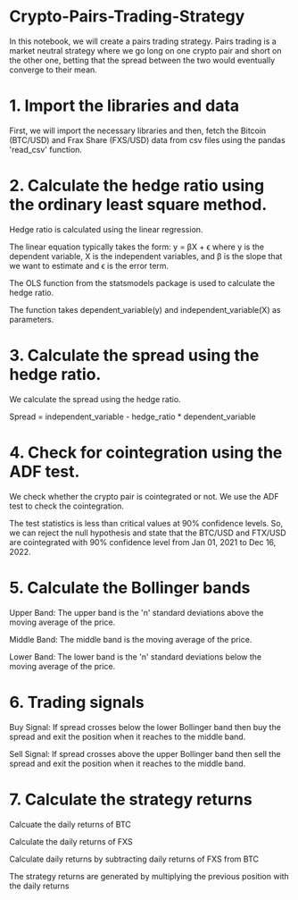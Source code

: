 # Crypto-Pairs-Trading-Strategy
In this notebook, we will create a pairs trading strategy. Pairs trading is a market neutral strategy where we go long on one crypto pair and short on the other one, betting that the spread between the two would eventually converge to their mean.

# 1. Import the libraries and data
First, we will import the necessary libraries and then, fetch the Bitcoin (BTC/USD) and Frax Share (FXS/USD) data from csv files using the pandas 'read_csv' function.

# 2. Calculate the hedge ratio using the ordinary least square method.
Hedge ratio is calculated using the linear regression.

The linear equation typically takes the form:
y = βX + ϵ
where y is the dependent variable, X is the independent variables, and β is the slope that we want to estimate and ϵ is the error term.

The OLS function from the statsmodels package is used to calculate the hedge ratio.

The function takes dependent_variable(y) and independent_variable(X) as parameters.

# 3. Calculate the spread using the hedge ratio.
We calculate the spread using the hedge ratio.

Spread = independent_variable - hedge_ratio * dependent_variable

# 4. Check for cointegration using the ADF test.
We check whether the crypto pair is cointegrated or not. We use the ADF test to check the cointegration.

The test statistics is less than critical values at 90% confidence levels. So, we can reject the null hypothesis and state that the BTC/USD and FTX/USD are cointegrated with 90% confidence level from Jan 01, 2021 to Dec 16, 2022.

# 5. Calculate the Bollinger bands
Upper Band: The upper band is the 'n' standard deviations above the moving average of the price.

Middle Band: The middle band is the moving average of the price.

Lower Band: The lower band is the 'n' standard deviations below the moving average of the price.

# 6. Trading signals
Buy Signal:
If spread crosses below the lower Bollinger band then buy the spread and exit the position when it reaches to the middle band.

Sell Signal:
If spread crosses above the upper Bollinger band then sell the spread and exit the position when it reaches to the middle band.

 # 7. Calculate the strategy returns
Calcuate the daily returns of BTC

Calculate the daily returns of FXS

Calculate daily returns by subtracting daily returns of FXS from BTC

The strategy returns are generated by multiplying the previous position with the daily returns
